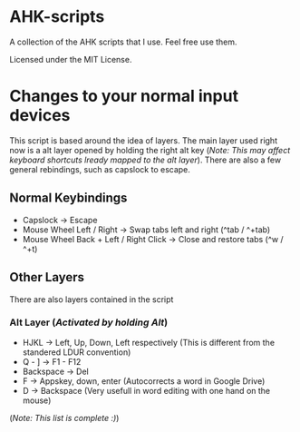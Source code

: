 # AHK-scripts
A collection of the AHK scripts that I use. Feel free use them.

Licensed under the MIT License.

# Changes to your normal input devices
This script is based around the idea of layers. The main layer used right now is a alt layer opened by holding the right alt key (*Note: This may affect keyboard shortcuts lready mapped to the alt layer*). There are also a few general rebindings, such as capslock to escape.

## Normal Keybindings
* Capslock -> Escape
* Mouse Wheel Left / Right -> Swap tabs left and right (^tab / ^+tab)
* Mouse Wheel Back + Left / Right Click -> Close and restore tabs (^w / ^+t)

## Other Layers
There are also layers contained in the script

### Alt Layer (*Activated by holding Alt*)
* HJKL -> Left, Up, Down, Left respectively (This is different from the standered LDUR convention)
* Q - ] -> F1 - F12
* Backspace -> Del
* F -> Appskey, down, enter (Autocorrects a word in Google Drive)
* D -> Backspace (Very usefull in word editing with one hand on the mouse)

(*Note: This list is complete :)*)
